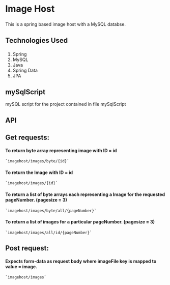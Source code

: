 # Image Host

###

This is a spring based image host with a MySQL databse.

## Technologies Used

###

1. Spring
2. MySQL
3. Java
4. Spring Data
5. JPA

## mySqlScript

mySQL script for the project contained in file mySqlScript

## API

## Get requests:

#### To return byte array representing image with ID = id

    `imagehost/images/byte/{id}`

#### To return the Image with ID = id

    `imagehost/images/{id}`

#### To return a list of byte arrays each representing a Image for the requested pageNumber. (pagesize = 3)

    `imagehost/images/byte/all/{pageNumber}`

#### To return a list of images for a particular pageNumber. (pagesize = 3)

    `imagehost/images/all/id/{pageNumber}`

## Post request:

#### Expects form-data as request body where imageFile key is mapped to value = image.

    `imagehost/images`
